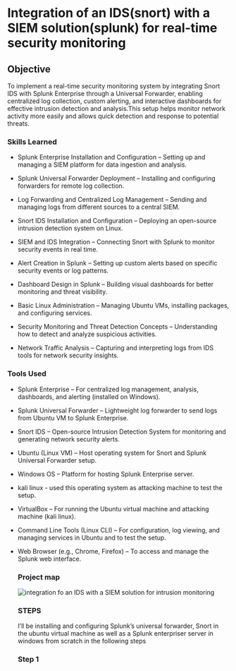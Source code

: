 # Integration of an IDS(snort) with a SIEM solution(splunk) for real-time security monitoring

## Objective
To implement a real-time security monitoring system by integrating Snort IDS with Splunk Enterprise through a Universal Forwarder, enabling centralized log collection, custom alerting, and interactive dashboards for effective intrusion detection and analysis.This setup helps monitor network activity more easily and allows quick detection and response to potential threats.

### Skills Learned
- Splunk Enterprise Installation and Configuration – Setting up and managing a SIEM platform for data ingestion and analysis.

- Splunk Universal Forwarder Deployment – Installing and configuring forwarders for remote log collection.

- Log Forwarding and Centralized Log Management – Sending and managing logs from different sources to a central SIEM.

- Snort IDS Installation and Configuration – Deploying an open-source intrusion detection system on Linux.

- SIEM and IDS Integration – Connecting Snort with Splunk to monitor security events in real time.

- Alert Creation in Splunk – Setting up custom alerts based on specific security events or log patterns.

- Dashboard Design in Splunk – Building visual dashboards for better monitoring and threat visibility.

- Basic Linux Administration – Managing Ubuntu VMs, installing packages, and configuring services.

- Security Monitoring and Threat Detection Concepts – Understanding how to detect and analyze suspicious activities.

- Network Traffic Analysis – Capturing and interpreting logs from IDS tools for network security insights.

 ### Tools Used

- Splunk Enterprise – For centralized log management, analysis, dashboards, and alerting (installed on Windows).

- Splunk Universal Forwarder – Lightweight log forwarder to send logs from Ubuntu VM to Splunk Enterprise.

- Snort IDS – Open-source Intrusion Detection System for monitoring and generating network security alerts.

- Ubuntu (Linux VM) – Host operating system for Snort and Splunk Universal Forwarder setup.

- Windows OS – Platform for hosting Splunk Enterprise server.

- kali linux - used this operating system as attacking machine to test the setup.

- VirtualBox  – For running the Ubuntu virtual machine and attacking machine (kali linux).

- Command Line Tools (Linux CLI) – For configuration, log viewing, and managing services in Ubuntu and to test the setup.

- Web Browser (e.g., Chrome, Firefox) – To access and manage the Splunk web interface.
  

  ### Project map
  

  ![integration fo an IDS with a SIEM solution for intrusion monitoring](https://github.com/user-attachments/assets/845a92fe-868d-40ea-9806-c6f100cb131d)

  ### STEPS

  I’ll be installing and configuring Splunk’s universal forwarder, Snort in the ubuntu virtual machine as well as a Splunk enterpriser server in windows from scratch in the following steps

  ### Step 1


  
  
  
  
  




